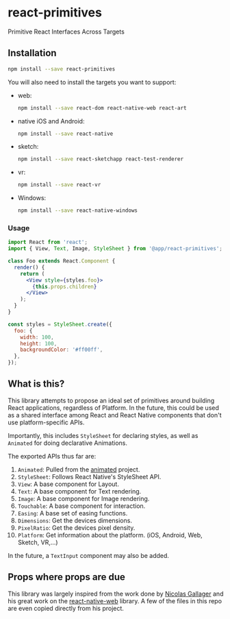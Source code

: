 # react-primitives

Primitive React Interfaces Across Targets

## Installation

```sh
npm install --save react-primitives
```

You will also need to install the targets you want to support:

- web:
  ```sh
  npm install --save react-dom react-native-web react-art
  ```
- native iOS and Android:
  ```sh
  npm install --save react-native
  ```
- sketch:
  ```sh
  npm install --save react-sketchapp react-test-renderer
  ```
- vr:
  ```sh
  npm install --save react-vr
  ```
- Windows:
  ```sh
  npm install --save react-native-windows
  ```

### Usage

```jsx
import React from 'react';
import { View, Text, Image, StyleSheet } from '@app/react-primitives';

class Foo extends React.Component {
  render() {
    return (
      <View style={styles.foo}>
        {this.props.children}
      </View>
    );
  }
}

const styles = StyleSheet.create({
  foo: {
    width: 100,
    height: 100,
    backgroundColor: '#ff00ff',
  },
});
```

## What is this?

This library attempts to propose an ideal set of primitives around building
React applications, regardless of Platform. In the future, this could be
used as a shared interface among React and React Native components that
don't use platform-specific APIs.

Importantly, this includes `StyleSheet` for declaring styles, as well as
`Animated` for doing declarative Animations.

The exported APIs thus far are:

1. `Animated`: Pulled from the [animated](https://github.com/animatedjs/animated) project.
2. `StyleSheet`: Follows React Native's StyleSheet API.
3. `View`: A base component for Layout.
4. `Text`: A base component for Text rendering.
5. `Image`: A base component for Image rendering.
6. `Touchable`: A base component for interaction.
7. `Easing`: A base set of easing functions.
8. `Dimensions`: Get the devices dimensions.
9. `PixelRatio`: Get the devices pixel density.
10. `Platform`: Get information about the platform. (iOS, Android, Web, Sketch, VR,...)

In the future, a `TextInput` component may also be added.


## Props where props are due

This library was largely inspired from the work done by [Nicolas Gallager](https://github.com/necolas)
and his great work on the [react-native-web](https://github.com/necolas/react-native-web) library. A few of the files
in this repo are even copied directly from his project.
